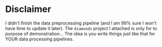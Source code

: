 # Disclaimer

I didn't finish the data preprocessing pipeline (and I am 99% sure I won't have time to update it later). The `diamonds` project I attached is only for to purpose of demonstration... The idea is you write things just like that for YOUR data processing pipelines.

